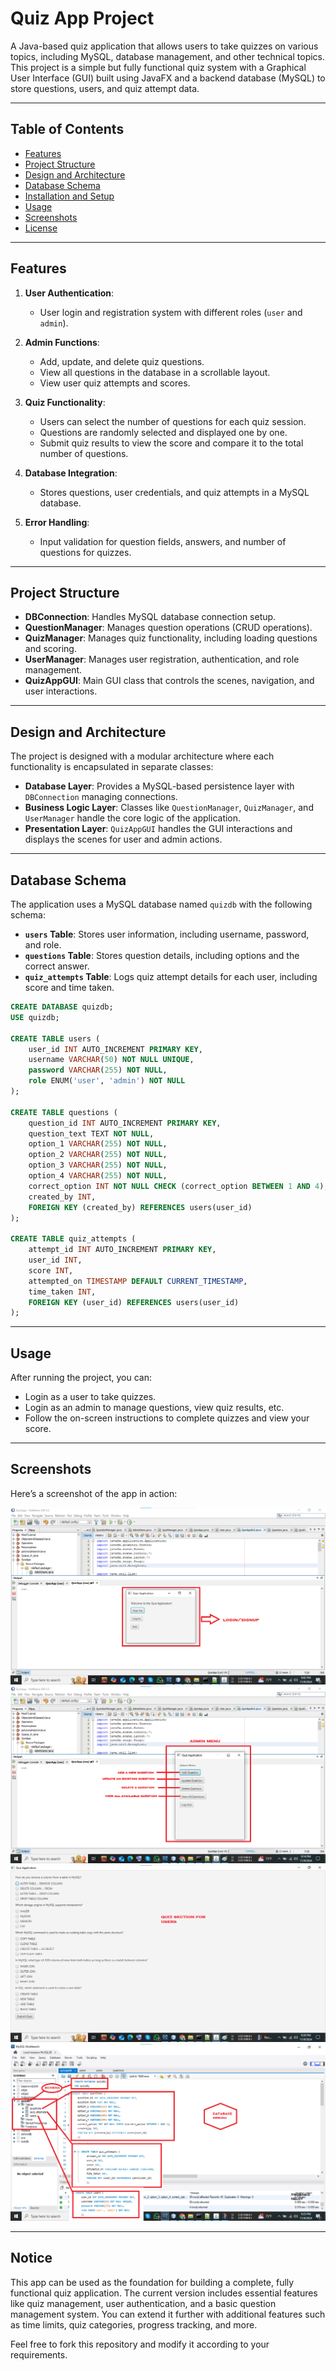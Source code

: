 
# Quiz App Project

A Java-based quiz application that allows users to take quizzes on various topics, including MySQL, database management, and other technical topics. This project is a simple but fully functional quiz system with a Graphical User Interface (GUI) built using JavaFX and a backend database (MySQL) to store questions, users, and quiz attempt data.

---

## Table of Contents

- [Features](#features)
- [Project Structure](#project-structure)
- [Design and Architecture](#design-and-architecture)
- [Database Schema](#database-schema)
- [Installation and Setup](#installation-and-setup)
- [Usage](#usage)
- [Screenshots](#screenshots)
- [License](#license)

---

## Features

1. **User Authentication**:
   - User login and registration system with different roles (`user` and `admin`).
   
2. **Admin Functions**:
   - Add, update, and delete quiz questions.
   - View all questions in the database in a scrollable layout.
   - View user quiz attempts and scores.

3. **Quiz Functionality**:
   - Users can select the number of questions for each quiz session.
   - Questions are randomly selected and displayed one by one.
   - Submit quiz results to view the score and compare it to the total number of questions.

4. **Database Integration**:
   - Stores questions, user credentials, and quiz attempts in a MySQL database.

5. **Error Handling**:
   - Input validation for question fields, answers, and number of questions for quizzes.

---

## Project Structure

- **DBConnection**: Handles MySQL database connection setup.
- **QuestionManager**: Manages question operations (CRUD operations).
- **QuizManager**: Manages quiz functionality, including loading questions and scoring.
- **UserManager**: Manages user registration, authentication, and role management.
- **QuizAppGUI**: Main GUI class that controls the scenes, navigation, and user interactions.

---

## Design and Architecture

The project is designed with a modular architecture where each functionality is encapsulated in separate classes:
- **Database Layer**: Provides a MySQL-based persistence layer with `DBConnection` managing connections.
- **Business Logic Layer**: Classes like `QuestionManager`, `QuizManager`, and `UserManager` handle the core logic of the application.
- **Presentation Layer**: `QuizAppGUI` handles the GUI interactions and displays the scenes for user and admin actions.

---

## Database Schema

The application uses a MySQL database named `quizdb` with the following schema:

- **`users` Table**: Stores user information, including username, password, and role.
- **`questions` Table**: Stores question details, including options and the correct answer.
- **`quiz_attempts` Table**: Logs quiz attempt details for each user, including score and time taken.

```sql
CREATE DATABASE quizdb;
USE quizdb;

CREATE TABLE users (
    user_id INT AUTO_INCREMENT PRIMARY KEY,
    username VARCHAR(50) NOT NULL UNIQUE,
    password VARCHAR(255) NOT NULL, 
    role ENUM('user', 'admin') NOT NULL
);

CREATE TABLE questions (
    question_id INT AUTO_INCREMENT PRIMARY KEY,
    question_text TEXT NOT NULL,
    option_1 VARCHAR(255) NOT NULL,
    option_2 VARCHAR(255) NOT NULL,
    option_3 VARCHAR(255) NOT NULL,
    option_4 VARCHAR(255) NOT NULL,
    correct_option INT NOT NULL CHECK (correct_option BETWEEN 1 AND 4),
    created_by INT,
    FOREIGN KEY (created_by) REFERENCES users(user_id)
);

CREATE TABLE quiz_attempts (
    attempt_id INT AUTO_INCREMENT PRIMARY KEY,
    user_id INT,
    score INT,
    attempted_on TIMESTAMP DEFAULT CURRENT_TIMESTAMP,
    time_taken INT,
    FOREIGN KEY (user_id) REFERENCES users(user_id)
);
```
---
## Usage
After running the project, you can:

- Login as a user to take quizzes.
- Login as an admin to manage questions, view quiz results, etc.
- Follow the on-screen instructions to complete quizzes and view your score.
---
## Screenshots
Here’s a screenshot of the app in action:

![Login Page](images/login.png)
![Admin Page](images/admin.png)
![User Page](images/user.png)
![Database Schema](images/schema.png)

---
## Notice

This app can be used as the foundation for building a complete, fully functional quiz application. The current version includes essential features like quiz management, user authentication, and a basic question management system. You can extend it further with additional features such as time limits, quiz categories, progress tracking, and more.

Feel free to fork this repository and modify it according to your requirements.

